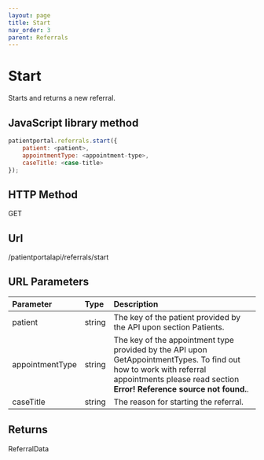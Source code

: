 ```yaml
---
layout: page
title: Start
nav_order: 3
parent: Referrals
---
```


# Start

Starts and returns a new referral.

## JavaScript library method

```javascript
patientportal.referrals.start({
    patient: <patient>,
    appointmentType: <appointment-type>,
    caseTitle: <case-title>
});
```

## HTTP Method

GET

## ****Url****

/patientportalapi/referrals/start

## URL Parameters

| Parameter | Type   | Description                                                 |
|:----------|:-------|:------------------------------------------------------------|
| patient | string | The key of the patient provided by the API upon section Patients. |
| appointmentType | string | The key of the appointment type provided by the API upon GetAppointmentTypes. To find out how to work with referral appointments please read section **Error! Reference source not found.**. |
| caseTitle | string | The reason for starting the referral. |

## Returns

ReferralData

